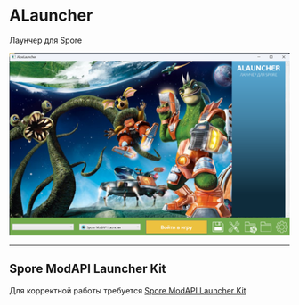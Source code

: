 # ALauncher

Лаунчер для Spore

![preview](Preview.png)

---
## Spore ModAPI Launcher Kit

Для корректной работы требуется [Spore ModAPI Launcher Kit](http://davoonline.com/sporemodder/rob55rod/ModAPI/Public/index.html)